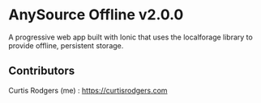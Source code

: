 # AnySource Offline v2.0.0
A progressive web app built with Ionic that uses the localforage library to provide offline, persistent storage.

## Contributors

Curtis Rodgers (me) : https://curtisrodgers.com
